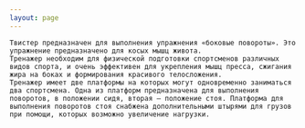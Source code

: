 ```yaml
---
layout: page
---
```


    Твистер предназначен для выполнения упражнения «боковые повороты». Это упражнение предназначено для косых мышц живота.
    Тренажер необходим для физической подготовки спортсменов различных видов спорта, и очень эффективен для укрепления мышц пресса, сжигания жира на боках и формирования красивого телосложения.
    Тренажер имеет две платформы на которых могут одновременно заниматься два спортсмена. Одна из платформ предназначена для выполнения поворотов, в положении сидя, вторая – положение стоя. Платформа для выполнения поворотов стоя снабжена дополнительными штырями для грузов при помощи, которых возможно увеличение нагрузки.
